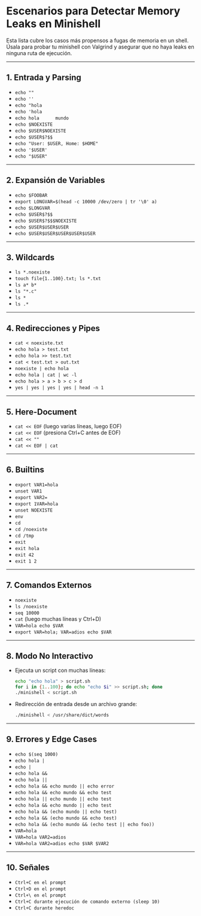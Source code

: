 # Escenarios para Detectar Memory Leaks en Minishell

Esta lista cubre los casos más propensos a fugas de memoria en un shell. Úsala para probar tu minishell con Valgrind y asegurar que no haya leaks en ninguna ruta de ejecución.

---

## 1. Entrada y Parsing

- `echo ""`
- `echo ''`
- `echo "hola`
- `echo 'hola`
- `echo hola      mundo`
- `echo $NOEXISTE`
- `echo $USER$NOEXISTE`
- `echo $USER$?$$`
- `echo "User: $USER, Home: $HOME"`
- `echo '$USER'`
- `echo "$USER"`

---

## 2. Expansión de Variables

- `echo $FOOBAR`
- `export LONGVAR=$(head -c 10000 /dev/zero | tr '\0' a)`
- `echo $LONGVAR`
- `echo $USER$?$$`
- `echo $USER$?$$$NOEXISTE`
- `echo $USER$USER$USER`
- `echo $USER$USER$USER$USER$USER`

---

## 3. Wildcards

- `ls *.noexiste`
- `touch file{1..100}.txt; ls *.txt`
- `ls a* b*`
- `ls "*.c"`
- `ls *`
- `ls .*`

---

## 4. Redirecciones y Pipes

- `cat < noexiste.txt`
- `echo hola > test.txt`
- `echo hola >> test.txt`
- `cat < test.txt > out.txt`
- `noexiste | echo hola`
- `echo hola | cat | wc -l`
- `echo hola > a > b > c > d`
- `yes | yes | yes | yes | head -n 1`

---

## 5. Here-Document

- `cat << EOF` (luego varias líneas, luego EOF)
- `cat << EOF` (presiona Ctrl+C antes de EOF)
- `cat << ""`
- `cat << EOF | cat`

---

## 6. Builtins

- `export VAR1=hola`
- `unset VAR1`
- `export VAR2=`
- `export 1VAR=hola`
- `unset NOEXISTE`
- `env`
- `cd`
- `cd /noexiste`
- `cd /tmp`
- `exit`
- `exit hola`
- `exit 42`
- `exit 1 2`

---

## 7. Comandos Externos

- `noexiste`
- `ls /noexiste`
- `seq 10000`
- `cat` (luego muchas líneas y Ctrl+D)
- `VAR=hola echo $VAR`
- `export VAR=hola; VAR=adios echo $VAR`

---

## 8. Modo No Interactivo

- Ejecuta un script con muchas líneas:
  ```sh
  echo "echo hola" > script.sh
  for i in {1..100}; do echo "echo $i" >> script.sh; done
  ./minishell < script.sh
  ```
- Redirección de entrada desde un archivo grande:
  ```sh
  ./minishell < /usr/share/dict/words
  ```

---

## 9. Errores y Edge Cases

- `echo $(seq 1000)`
- `echo hola |`
- `echo |`
- `echo hola &&`
- `echo hola ||`
- `echo hola && echo mundo || echo error`
- `echo hola && echo mundo && echo test`
- `echo hola || echo mundo || echo test`
- `echo hola && echo mundo || echo test`
- `echo hola && (echo mundo || echo test)`
- `echo hola && (echo mundo && echo test)`
- `echo hola && (echo mundo && (echo test || echo foo))`
- `VAR=hola`
- `VAR=hola VAR2=adios`
- `VAR=hola VAR2=adios echo $VAR $VAR2`

---

## 10. Señales

- `Ctrl+C en el prompt`
- `Ctrl+D en el prompt`
- `Ctrl+\ en el prompt`
- `Ctrl+C durante ejecución de comando externo (sleep 10)`
- `Ctrl+C durante heredoc`

